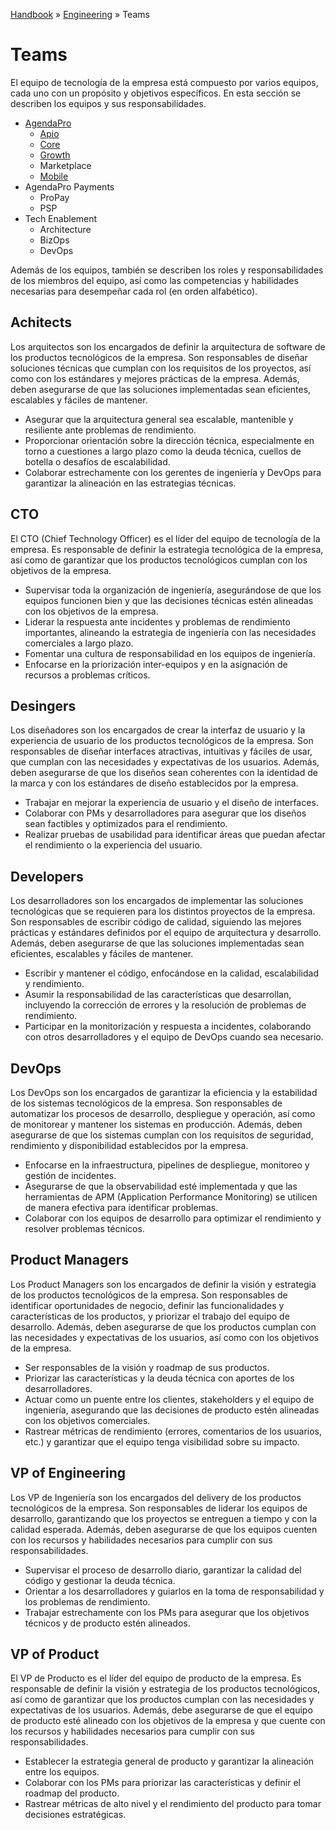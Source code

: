 [Handbook](/readme.md) » [Engineering](/engineering/readme.md) » Teams

# Teams

El equipo de tecnología de la empresa está compuesto por varios equipos, cada uno con un propósito y objetivos específicos. En esta sección se describen los equipos y sus responsabilidades.

- [AgendaPro](/engineering/teams/agendapro/readme.md)
    - [Apio](/engineering/teams/agendapro/apio.md)
    - [Core](/engineering/teams/agendapro/core.md)
    - [Growth](/engineering/teams/agendapro/growth.md)
    - Marketplace
    - [Mobile](/engineering/teams/agendapro/mobile.md)
- AgendaPro Payments
    - ProPay
    - PSP
- Tech Enablement
    - Architecture
    - BizOps
    - DevOps


Además de los equipos, también se describen los roles y responsabilidades de los miembros del equipo, así como las competencias y habilidades necesarias para desempeñar cada rol (en orden alfabético).

## Achitects

Los arquitectos son los encargados de definir la arquitectura de software de los productos tecnológicos de la empresa. Son responsables de diseñar soluciones técnicas que cumplan con los requisitos de los proyectos, así como con los estándares y mejores prácticas de la empresa. Además, deben asegurarse de que las soluciones implementadas sean eficientes, escalables y fáciles de mantener.
- Asegurar que la arquitectura general sea escalable, mantenible y resiliente ante problemas de rendimiento.
- Proporcionar orientación sobre la dirección técnica, especialmente en torno a cuestiones a largo plazo como la deuda técnica, cuellos de botella o desafíos de escalabilidad.
- Colaborar estrechamente con los gerentes de ingeniería y DevOps para garantizar la alineación en las estrategias técnicas.

## CTO

El CTO (Chief Technology Officer) es el líder del equipo de tecnología de la empresa. Es responsable de definir la estrategia tecnológica de la empresa, así como de garantizar que los productos tecnológicos cumplan con los objetivos de la empresa.
- Supervisar toda la organización de ingeniería, asegurándose de que los equipos funcionen bien y que las decisiones técnicas estén alineadas con los objetivos de la empresa.
- Liderar la respuesta ante incidentes y problemas de rendimiento importantes, alineando la estrategia de ingeniería con las necesidades comerciales a largo plazo.
- Fomentar una cultura de responsabilidad en los equipos de ingeniería.
- Enfocarse en la priorización inter-equipos y en la asignación de recursos a problemas críticos.

## Desingers

Los diseñadores son los encargados de crear la interfaz de usuario y la experiencia de usuario de los productos tecnológicos de la empresa. Son responsables de diseñar interfaces atractivas, intuitivas y fáciles de usar, que cumplan con las necesidades y expectativas de los usuarios. Además, deben asegurarse de que los diseños sean coherentes con la identidad de la marca y con los estándares de diseño establecidos por la empresa.
- Trabajar en mejorar la experiencia de usuario y el diseño de interfaces.
- Colaborar con PMs y desarrolladores para asegurar que los diseños sean factibles y optimizados para el rendimiento.
- Realizar pruebas de usabilidad para identificar áreas que puedan afectar el rendimiento o la experiencia del usuario.

## Developers

Los desarrolladores son los encargados de implementar las soluciones tecnológicas que se requieren para los distintos proyectos de la empresa. Son responsables de escribir código de calidad, siguiendo las mejores prácticas y estándares definidos por el equipo de arquitectura y desarrollo. Además, deben asegurarse de que las soluciones implementadas sean eficientes, escalables y fáciles de mantener.
- Escribir y mantener el código, enfocándose en la calidad, escalabilidad y rendimiento.
- Asumir la responsabilidad de las características que desarrollan, incluyendo la corrección de errores y la resolución de problemas de rendimiento.
- Participar en la monitorización y respuesta a incidentes, colaborando con otros desarrolladores y el equipo de DevOps cuando sea necesario.

## DevOps

Los DevOps son los encargados de garantizar la eficiencia y la estabilidad de los sistemas tecnológicos de la empresa. Son responsables de automatizar los procesos de desarrollo, despliegue y operación, así como de monitorear y mantener los sistemas en producción. Además, deben asegurarse de que los sistemas cumplan con los requisitos de seguridad, rendimiento y disponibilidad establecidos por la empresa.
- Enfocarse en la infraestructura, pipelines de despliegue, monitoreo y gestión de incidentes.
- Asegurarse de que la observabilidad esté implementada y que las herramientas de APM (Application Performance Monitoring) se utilicen de manera efectiva para identificar problemas.
- Colaborar con los equipos de desarrollo para optimizar el rendimiento y resolver problemas técnicos.

## Product Managers

Los Product Managers son los encargados de definir la visión y estrategia de los productos tecnológicos de la empresa. Son responsables de identificar oportunidades de negocio, definir las funcionalidades y características de los productos, y priorizar el trabajo del equipo de desarrollo. Además, deben asegurarse de que los productos cumplan con las necesidades y expectativas de los usuarios, así como con los objetivos de la empresa.
- Ser responsables de la visión y roadmap de sus productos.
- Priorizar las características y la deuda técnica con aportes de los desarrolladores.
- Actuar como un puente entre los clientes, stakeholders y el equipo de ingeniería, asegurando que las decisiones de producto estén alineadas con los objetivos comerciales.
- Rastrear métricas de rendimiento (errores, comentarios de los usuarios, etc.) y garantizar que el equipo tenga visibilidad sobre su impacto.

## VP of Engineering

Los VP de Ingeniería son los encargados del delivery de los productos tecnológicos de la empresa. Son responsables de liderar los equipos de desarrollo, garantizando que los proyectos se entreguen a tiempo y con la calidad esperada. Además, deben asegurarse de que los equipos cuenten con los recursos y habilidades necesarios para cumplir con sus responsabilidades.
- Supervisar el proceso de desarrollo diario, garantizar la calidad del código y gestionar la deuda técnica.
- Orientar a los desarrolladores y guiarlos en la toma de responsabilidad y los problemas de rendimiento.
- Trabajar estrechamente con los PMs para asegurar que los objetivos técnicos y de producto estén alineados.

## VP of Product

El VP de Producto es el líder del equipo de producto de la empresa. Es responsable de definir la visión y estrategia de los productos tecnológicos, así como de garantizar que los productos cumplan con las necesidades y expectativas de los usuarios. Además, debe asegurarse de que el equipo de producto esté alineado con los objetivos de la empresa y que cuente con los recursos y habilidades necesarios para cumplir con sus responsabilidades.
- Establecer la estrategia general de producto y garantizar la alineación entre los equipos.
- Colaborar con los PMs para priorizar las características y definir el roadmap del producto.
- Rastrear métricas de alto nivel y el rendimiento del producto para tomar decisiones estratégicas.
